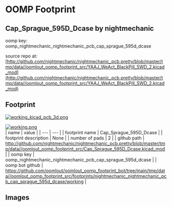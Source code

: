# OOMP Footprint  
## Cap_Sprague_595D_Dcase  by nightmechanic  
  
oomp key: oomp_nightmechanic_nightmechanic_pcb_cap_sprague_595d_dcase  
  
source repo at: [http://github.com/nightmechanic/nightmechanic_pcb.pretty/blob/master/tmp/data//oomlout_oomp_footprint_src/YAAJ_WeAct_BlackPill_SWD_2.kicad_mod](http://github.com/nightmechanic/nightmechanic_pcb.pretty/blob/master/tmp/data//oomlout_oomp_footprint_src/YAAJ_WeAct_BlackPill_SWD_2.kicad_mod)  
## Footprint  
  
[![working_kicad_pcb_3d.png](working_kicad_pcb_3d_600.png)](working_kicad_pcb_3d.png)  
  
[![working.png](working_600.png)](working.png)  
| name | value | 
| --- | --- | 
| footprint name | Cap_Sprague_595D_Dcase | 
| footprint description | None | 
| number of pads | 2 | 
| github path | http://github.com/nightmechanic/nightmechanic_pcb.pretty/blob/master/tmp/data//oomlout_oomp_footprint_src/Cap_Sprague_595D_Dcase.kicad_mod | 
| oomp key | oomp_nightmechanic_nightmechanic_pcb_cap_sprague_595d_dcase | 
| oomp bot github | https://github.com/oomlout/oomlout_oomp_footprint_bot/tree/main/tmp/data//oomlout_oomp_footprint_src/footprints/nightmechanic_nightmechanic_pcb_cap_sprague_595d_dcase/working | 
## Images  
